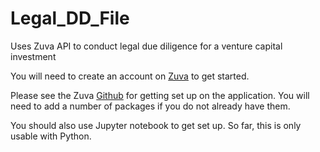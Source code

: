 # Legal_DD_File
Uses Zuva API to conduct legal due diligence for a venture capital investment

You will need to create an account on [Zuva](https://zuva.ai/) to get started. 

Please see the Zuva [Github](https://github.com/zuvaai/zdai-python) for getting set up on the application. You will need to add a number of packages if you do not already have them. 

You should also use Jupyter notebook to get set up. So far, this is only usable with Python. 

